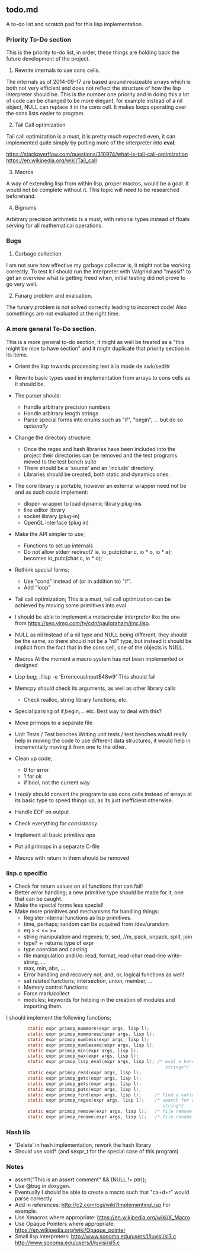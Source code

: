 ## todo.md

A to-do list and scratch pad for this lisp implementation.

### Priority To-Do section

This is the priority to-do list, in order, these things are holding back the
future development of the project.

1. Rewrite internals to use cons cells.

The internals as of 2014-09-17 are based around resizeable arrays which is both
not very efficient and does not reflect the structure of how the lisp
interpreter should be. This is the number one priority and in doing this a lot
of code can be changed to be more elegant, for example instead of a nil object,
NULL can replace it in the cons cell. It makes loops operating over the cons
lists easier to program.

2. Tail Call optimization

Tail call optimization is a must, it is pretty much expected even, it can
implemented quite simply by putting more of the interpreter into **eval**;

<https://stackoverflow.com/questions/310974/what-is-tail-call-optimization>
<https://en.wikipedia.org/wiki/Tail_call>

3. Macros

A way of extending lisp from within lisp, proper macros, would be a goal. It
would not be complete without it. This topic will need to be researched
beforehand.

4. Bignums

Arbitrary precision arithmetic is a must, with rational types instead of floats
serving for all mathematical operations.

### Bugs

1. Garbage collection

I am not sure how effective my garbage collector is, it might not be working
correctly. To test it I should run the interpreter with Valgrind and "massif" to
get an overview what is getting freed when, initial testing did not prove to go
very well. 

2. Funarg problem and evaluation.

The funary problem is not solved correctly leading to incorrect code! Also
somethings are not evaluated at the right time.

### A more general To-Do section.

This is a more general to-do section, it might as well be treated as a "this
might be nice to have section" and it might duplicate that priority section in
its items.

* Orient the lisp towards processing text à la mode de awk/sed/tr 
* Rewrite basic types used in implementation from arrays to cons
  cells as it should be.
 
* The parser should:
  - Handle arbitrary precision numbers
  - Handle arbitrary length strings
  - Parse special forms into enums such as
  "if", "begin", ...
  but do so *optionally*

* Change the directory structure.
  - Once the regex and hash libraries have been included into the
  project their directories can be removed and the test programs
  moved to the test bench suite
  - There should be a 'source' and an 'include' directory.
  - Libraries should be created, both static and dynamics ones.

* The core library is portable, however an external wrapper need
  not be and as such could implement:
  - dlopen wrapper to load dynamic library plug-ins
  - line editor library 
  - socket library (plug-in)
  - OpenGL interface (plug in)

* Make the API simpler to use;
  - Functions to set up internals
  - Do not allow stderr redirect? 
  ie. 
  io\_putc(char c, io * o, io * e);
  becomes
  io\_putc(char c, io * o);

* Rethink special forms;
  - Use "cond" instead of (or in addition to) "if".
  - Add "loop"

* Tail call optimization;
  This is a must, tail call optimization can be achieved by moving some
  primitives into eval

* I should be able to implement a metacircular interpreter like the
  one from <https://sep.yimg.com/ty/cdn/paulgraham/jmc.lisp>.

* NULL as nil
  Instead of a nil type and NULL being different, they should be the
  same, so there should not be a "nil" type, but instead it should be
  implicit from the fact that in the cons cell, one of the objects
  is NULL.

* Macros
  At the moment a macro system has not been implemented or designed

* Lisp bug; ./lisp -e 'ErroneousInput$48w9'
  This should fail

* Memcpy should check its arguments, as well as other library calls
  - Check realloc, string library functions, etc.

* Special parsing of if,begin,... etc. Best way to deal with this?

* Move primops to a separate file

* Unit Tests / Test benches
  Writing unit tests / test benches would really help in moving the code
  to use different data structures, it would help in incrementally moving
  it from one to the other.

* Clean up code;
  - 0 for error
  - 1 for ok
  - if bool, not the current way

* I *really* should convert the program to use cons cells instead
  of arrays at its basic type to speed things up, as its just inefficient
  otherwise.
* Handle EOF on output
* Check everything for *consistency*
* Implement all basic primitive ops
* Put all primops in a separate C-file
* Macros with return in them should be removed

### lisp.c specific

* Check for return values on all functions that can fail!
* Better error handling; a new primitive type should be made
  for it, one that can be caught.
* Make the special forms less special!
* Make more primitives and mechanisms for handling things:
  - Register internal functions as lisp primitives.
  - time, perhaps; random can be acquired from /dev/urandom
  - eq > < <= >=
  - string manipulation and regexes; tr, sed, //m, pack, unpack, 
  split, join
  - type? <- returns type of expr
  - type coercion and casting
  - file manipulation and i/o: read, format, 
    read-char read-line write-string, ...
  - max, min, abs, ...
  - Error handling and recovery
  not, and, or, logical functions as well!
  - set related functions; intersection, union, member, ...
  - Memory control functions:
  - Force mark/collect
  - modules; keywords for helping in the creation of modules
  and importing them.

I should implement the following functions;

```c
        static expr primop_nummore(expr args, lisp l);
        static expr primop_nummoreeq(expr args, lisp l);
        static expr primop_numless(expr args, lisp l);
        static expr primop_numlesseq(expr args, lisp l);
        static expr primop_min(expr args, lisp l); 
        static expr primop_max(expr args, lisp l);
        static expr primop_lisp_eval(expr args, lisp l); /* eval a bunch of
                                                            strings*/
        static expr primop_read(expr args, lisp l);
        static expr primop_getc(expr args, lisp l);
        static expr primop_gets(expr args, lisp l);
        static expr primop_putc(expr args, lisp l);
        static expr primop_find(expr args, lisp l);     /* find a variable */
        static expr primop_regex(expr args, lisp l);    /* search for regex in
                                                           string*/
        static expr primop_remove(expr args, lisp l);   /* file remove */
        static expr primop_rename(expr args, lisp l);   /* file rename */
```

### Hash lib

* 'Delete' in hash implementation, rework the hash library
* Should use void\* (and sexpr\_t for the special case of this program)

### Notes

* assert("This is an assert comment" && (NULL != ptr));
* Use @bug in doxygen.
* Eventually I should be able to create a macro such that "ca+d+r" would parse
  correctly
* Add in references:
  <http://c2.com/cgi/wiki?ImplementingLisp>
  For example.
* Use Xmacros where appropriate:
  <https://en.wikipedia.org/wiki/X_Macro>
* Use Opaque Pointers where appropriate:
  <https://en.wikipedia.org/wiki/Opaque_pointer>
* Small lisp interpreters:
  <http://www.sonoma.edu/users/l/luvisi/sl3.c>
  <http://www.sonoma.edu/users/l/luvisi/sl5.c>

